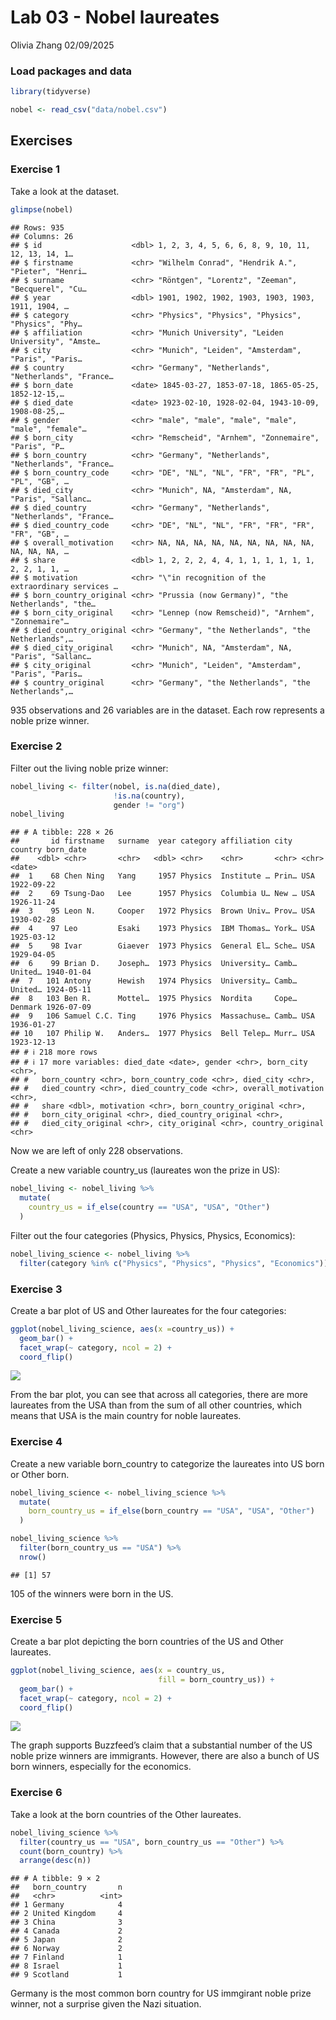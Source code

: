 Lab 03 - Nobel laureates
================
Olivia Zhang
02/09/2025

### Load packages and data

``` r
library(tidyverse) 
```

``` r
nobel <- read_csv("data/nobel.csv")
```

## Exercises

### Exercise 1

Take a look at the dataset.

``` r
glimpse(nobel)
```

    ## Rows: 935
    ## Columns: 26
    ## $ id                    <dbl> 1, 2, 3, 4, 5, 6, 6, 8, 9, 10, 11, 12, 13, 14, 1…
    ## $ firstname             <chr> "Wilhelm Conrad", "Hendrik A.", "Pieter", "Henri…
    ## $ surname               <chr> "Röntgen", "Lorentz", "Zeeman", "Becquerel", "Cu…
    ## $ year                  <dbl> 1901, 1902, 1902, 1903, 1903, 1903, 1911, 1904, …
    ## $ category              <chr> "Physics", "Physics", "Physics", "Physics", "Phy…
    ## $ affiliation           <chr> "Munich University", "Leiden University", "Amste…
    ## $ city                  <chr> "Munich", "Leiden", "Amsterdam", "Paris", "Paris…
    ## $ country               <chr> "Germany", "Netherlands", "Netherlands", "France…
    ## $ born_date             <date> 1845-03-27, 1853-07-18, 1865-05-25, 1852-12-15,…
    ## $ died_date             <date> 1923-02-10, 1928-02-04, 1943-10-09, 1908-08-25,…
    ## $ gender                <chr> "male", "male", "male", "male", "male", "female"…
    ## $ born_city             <chr> "Remscheid", "Arnhem", "Zonnemaire", "Paris", "P…
    ## $ born_country          <chr> "Germany", "Netherlands", "Netherlands", "France…
    ## $ born_country_code     <chr> "DE", "NL", "NL", "FR", "FR", "PL", "PL", "GB", …
    ## $ died_city             <chr> "Munich", NA, "Amsterdam", NA, "Paris", "Sallanc…
    ## $ died_country          <chr> "Germany", "Netherlands", "Netherlands", "France…
    ## $ died_country_code     <chr> "DE", "NL", "NL", "FR", "FR", "FR", "FR", "GB", …
    ## $ overall_motivation    <chr> NA, NA, NA, NA, NA, NA, NA, NA, NA, NA, NA, NA, …
    ## $ share                 <dbl> 1, 2, 2, 2, 4, 4, 1, 1, 1, 1, 1, 1, 2, 2, 1, 1, …
    ## $ motivation            <chr> "\"in recognition of the extraordinary services …
    ## $ born_country_original <chr> "Prussia (now Germany)", "the Netherlands", "the…
    ## $ born_city_original    <chr> "Lennep (now Remscheid)", "Arnhem", "Zonnemaire"…
    ## $ died_country_original <chr> "Germany", "the Netherlands", "the Netherlands",…
    ## $ died_city_original    <chr> "Munich", NA, "Amsterdam", NA, "Paris", "Sallanc…
    ## $ city_original         <chr> "Munich", "Leiden", "Amsterdam", "Paris", "Paris…
    ## $ country_original      <chr> "Germany", "the Netherlands", "the Netherlands",…

935 observations and 26 variables are in the dataset. Each row
represents a noble prize winner.

### Exercise 2

Filter out the living noble prize winner:

``` r
nobel_living <- filter(nobel, is.na(died_date),
                       !is.na(country),
                       gender != "org")
nobel_living
```

    ## # A tibble: 228 × 26
    ##       id firstname   surname  year category affiliation city  country born_date 
    ##    <dbl> <chr>       <chr>   <dbl> <chr>    <chr>       <chr> <chr>   <date>    
    ##  1    68 Chen Ning   Yang     1957 Physics  Institute … Prin… USA     1922-09-22
    ##  2    69 Tsung-Dao   Lee      1957 Physics  Columbia U… New … USA     1926-11-24
    ##  3    95 Leon N.     Cooper   1972 Physics  Brown Univ… Prov… USA     1930-02-28
    ##  4    97 Leo         Esaki    1973 Physics  IBM Thomas… York… USA     1925-03-12
    ##  5    98 Ivar        Giaever  1973 Physics  General El… Sche… USA     1929-04-05
    ##  6    99 Brian D.    Joseph…  1973 Physics  University… Camb… United… 1940-01-04
    ##  7   101 Antony      Hewish   1974 Physics  University… Camb… United… 1924-05-11
    ##  8   103 Ben R.      Mottel…  1975 Physics  Nordita     Cope… Denmark 1926-07-09
    ##  9   106 Samuel C.C. Ting     1976 Physics  Massachuse… Camb… USA     1936-01-27
    ## 10   107 Philip W.   Anders…  1977 Physics  Bell Telep… Murr… USA     1923-12-13
    ## # ℹ 218 more rows
    ## # ℹ 17 more variables: died_date <date>, gender <chr>, born_city <chr>,
    ## #   born_country <chr>, born_country_code <chr>, died_city <chr>,
    ## #   died_country <chr>, died_country_code <chr>, overall_motivation <chr>,
    ## #   share <dbl>, motivation <chr>, born_country_original <chr>,
    ## #   born_city_original <chr>, died_country_original <chr>,
    ## #   died_city_original <chr>, city_original <chr>, country_original <chr>

Now we are left of only 228 observations.

Create a new variable country_us (laureates won the prize in US):

``` r
nobel_living <- nobel_living %>%
  mutate(
    country_us = if_else(country == "USA", "USA", "Other")
  )
```

Filter out the four categories (Physics, Physics, Physics, Economics):

``` r
nobel_living_science <- nobel_living %>%
  filter(category %in% c("Physics", "Physics", "Physics", "Economics"))
```

### Exercise 3

Create a bar plot of US and Other laureates for the four categories:

``` r
ggplot(nobel_living_science, aes(x =country_us)) +
  geom_bar() +
  facet_wrap(~ category, ncol = 2) +
  coord_flip()
```

![](lab-03_files/figure-gfm/bar-plot-1.png)<!-- -->

From the bar plot, you can see that across all categories, there are
more laureates from the USA than from the sum of all other countries,
which means that USA is the main country for noble laureates.

### Exercise 4

Create a new variable born_country to categorize the laureates into US
born or Other born.

``` r
nobel_living_science <- nobel_living_science %>%
  mutate(
    born_country_us = if_else(born_country == "USA", "USA", "Other")
  )

nobel_living_science %>%
  filter(born_country_us == "USA") %>%
  nrow()
```

    ## [1] 57

105 of the winners were born in the US.

### Exercise 5

Create a bar plot depicting the born countries of the US and Other
laureates.

``` r
ggplot(nobel_living_science, aes(x = country_us, 
                                 fill = born_country_us)) +
  geom_bar() +
  facet_wrap(~ category, ncol = 2) +
  coord_flip()
```

![](lab-03_files/figure-gfm/bar-plot-2-1.png)<!-- -->

The graph supports Buzzfeed’s claim that a substantial number of the US
noble prize winners are immigrants. However, there are also a bunch of
US born winners, especially for the economics.

### Exercise 6

Take a look at the born countries of the Other laureates.

``` r
nobel_living_science %>%
  filter(country_us == "USA", born_country_us == "Other") %>%
  count(born_country) %>%
  arrange(desc(n))
```

    ## # A tibble: 9 × 2
    ##   born_country       n
    ##   <chr>          <int>
    ## 1 Germany            4
    ## 2 United Kingdom     4
    ## 3 China              3
    ## 4 Canada             2
    ## 5 Japan              2
    ## 6 Norway             2
    ## 7 Finland            1
    ## 8 Israel             1
    ## 9 Scotland           1

Germany is the most common born country for US immgirant noble prize
winner, not a surprise given the Nazi situation.
